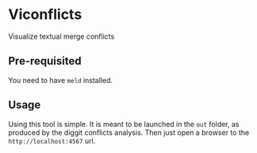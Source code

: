 # Viconflicts

Visualize textual merge conflicts

## Pre-requisited

You need to have `meld` installed.

## Usage 

Using this tool is simple. It is meant to be launched in the `out` folder, as produced by the diggit conflicts analysis. Then just open a browser to the `http://localhost:4567` url.
